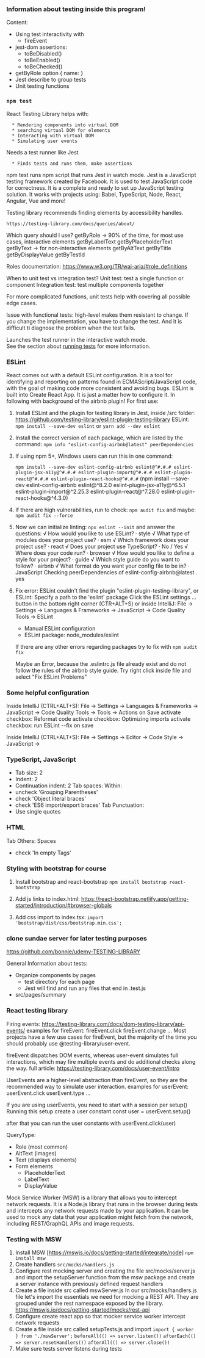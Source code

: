 ### Information about testing inside this program! ###

Content:

- Using test interactivity with
    * fireEvent
- jest-dom assertions:
    * toBeDisabled()
    * toBeEnabled()
    * toBeChecked()
- getByRole option { name: }
- Jest describe to group tests
- Unit testing functions

### `npm test`

React Testing Library helps with:

      * Rendering components into virtual DOM
      * searching virtual DOM for elements
      * Interacting with virtual DOM
      * Simulating user events

Needs a test runner like Jest

      * Finds tests and runs them, make assertions

npm test runs npm script that runs Jest in watch mode. Jest is a JavaScript testing framework created by Facebook.
It is used to test JavaScript code for correctness. It is a complete and ready to set up JavaScript testing solution.
It works with projects using: Babel, TypeScript, Node, React, Angular, Vue and more!

Testing library recommends finding elements by accessibility handles.

    https://testing-library.com/docs/queries/about/

Which query should I use?
getByRole -> 90% of the time, for most use cases, interactive elements
getByLabelText
getByPlaceholderText
getByText -> for non-interactive elements
getByAltText
getByTitle
getByDisplayValue
getByTestId

Roles documentation: https://www.w3.org/TR/wai-aria/#role_definitions

When to unit test vs integration test?
Unit test: test a single function or component
Integration test: test multiple components together

For more complicated functions, unit tests help with covering all possible edge cases.

Issue with functional tests: high-level makes them resistant to change. If you change the implementation, you have to
change the test.
And it is difficult ti diagnose the problem when the test fails.

Launches the test runner in the interactive watch mode.\
See the section about [running tests](https://facebook.github.io/create-react-app/docs/running-tests) for more
information.

### ESLint ###

React comes out with a default ESLint configuration. It is a tool for identifying and reporting on patterns found in
ECMAScript/JavaScript code, with the goal of making code more consistent and avoiding bugs. ESLint is built into Create
React App.
It is just a matter how to configure it. In following with background of the airbnb plugin!
For first use:

1. Install ESLint and the plugin for testing library in Jest, inside /src folder:
   https://github.com/testing-library/eslint-plugin-testing-library
   ESLint:
   ```npm install --save-dev eslint```
   or
   ```yarn add --dev eslint```

2. Install the correct version of each package, which are listed by the command:
   ```npm info "eslint-config-airbnb@latest" peerDependencies```

3. If using npm 5+, Windows users can run this in one command:

   ```npm install --save-dev eslint-config-airbnb eslint@^#.#.# eslint-plugin-jsx-a11y@^#.#.# eslint-plugin-import@^#.#.# eslint-plugin-react@^#.#.# eslint-plugin-react-hooks@^#.#.#```
   (npm install --save-dev eslint-config-airbnb eslint@^8.2.0 eslint-plugin-jsx-a11y@^6.5.1 eslint-plugin-import@^2.25.3
   eslint-plugin-react@^7.28.0 eslint-plugin-react-hooks@^4.3.0)

4. If there are high vulnerabilities, run to check:
   ```npm audit fix```
   and maybe:
   ```npm audit fix --force```

5. Now we can initialize linting:
   ```npx eslint --init```
   and answer the questions:
   √ How would you like to use ESLint? · style
   √ What type of modules does your project use? · esm
   √ Which framework does your project use? · react
   √ Does your project use TypeScript? · No / Yes
   √ Where does your code run? · browser
   √ How would you like to define a style for your project? · guide
   √ Which style guide do you want to follow? · airbnb
   √ What format do you want your config file to be in? · JavaScript
   Checking peerDependencies of eslint-config-airbnb@latest . yes

6. Fix error: ESLint couldn't find the plugin "eslint-plugin-testing-library", or
   ESLint: Specify a path to the 'eslint' package
   Click the ESLint settings ... button in the bottom right corner (CTR+ALT+S)
   or inside IntelliJ: File -> Settings -> Languages & Frameworks -> JavaScript -> Code Quality Tools -> ESLint
    - Manual ESLint configuration
    - ESLint package: node_modules/eslint

   If there are any other errors regarding packages try to fix with ```npm audit fix```

   Maybe an Error, because the .eslintrc.js file already exist and do not follow the rules of the airbnb style guide.
   Try right click inside file and select "Fix ESLint Problems"

### Some helpful configuration ###

Inside IntelliJ (CTRL+ALT+S): File -> Settings -> Languages & Frameworks -> JavaScript -> Code Quality Tools -> Tools ->
Actions on Save
activate checkbox: Reformat code
activate checkbox: Optimizing imports
activate checkbox: run ESLint --fix on save

Inside IntelliJ (CTRL+ALT+S): File -> Settings -> Editor -> Code Style -> JavaScript ->

### TypeScript, JavaScript ###

* Tab size: 2
* Indent: 2
* Continuation indent: 2
  Tab spaces: Within:
* uncheck 'Grouping Parentheses'
* check 'Object literal braces'
* check 'ES6 import/export braces'
  Tab Punctuation:
* Use single quotes

### HTML ###

Tab Others: Spaces

* check 'In empty Tags'

### Styling with bootstrap for course ###

1. Install bootstrap and react-bootstrap
   ```npm install bootstrap react-bootstrap```

2. Add js links to index.html: https://react-bootstrap.netlify.app/getting-started/introduction/#browser-globals
3. Add css import to index.tsx: ```import 'bootstrap/dist/css/bootstrap.min.css';```

### clone sundae server for later testing purposes ###

https://github.com/bonnie/udemy-TESTING-LIBRARY

General Information about tests:

- Organize components by pages
    - test directory for each page
    - Jest will find and run any files that end in .test.js
- src/pages/summary

### React testing library ###

Firing events: https://testing-library.com/docs/dom-testing-library/api-events/
examples for fireEvent:
fireEvent.click
fireEvent.change ...
Most projects have a few use cases for fireEvent, but the majority of the time you should probably use
@testing-library/user-event.

fireEvent dispatches DOM events, whereas user-event simulates full interactions, which may fire multiple events and do
additional checks along the way.
full article: https://testing-library.com/docs/user-event/intro

UserEvents are a higher-level abstraction than fireEvent, so they are the recommended way to simulate user interaction.
examples for userEvent:
userEvent.click
userEvent.type ...

If you are using userEvents, you need to start with a session per setup()
Running this setup create a user constant
const user = userEvent.setup()

after that you can run the user constants with userEvent.click(user)

QueryType:

- Role (most common)
- AltText (images)
- Text (displays elements)
- Form elements
    - PlaceholderText
    - LabelText
    - DisplayValue

Mock Service Worker (MSW) is a library that allows you to intercept network requests.
It is a Node.js library that runs in the browser during tests and intercepts any network requests made by your
application.
It can be used to mock any data that your application might fetch from the network, including REST/GraphQL APIs and
image
requests.

### Testing with MSW ###

1. Install MSW [https://mswjs.io/docs/getting-started/integrate/node]
   ```npm install msw```
2. Create handlers
   ```src/mocks/handlers.js```
3. Configure rest mocking server and creating the file src/mocks/server.js and import the setupServer function from the
   msw package and create a server instance with previously defined request handlers
4. Create a file inside src called mswServer.js
   In our src/mocks/handlers.js file let's import the essentials we need for mocking a REST API. They are grouped under
   the rest namespace exposed by the library.
   https://mswjs.io/docs/getting-started/mocks/rest-api
5. Configure create react app so that mocker service worker intercept network requests
6. Create a file inside src called setupTests.js and import
   ```import { worker } from './mswServer';```
   ```beforeAll(() => server.listen())```
   ```afterEach(() => server.resetHandlers())```
   ```afterAll(() => server.close())```
7. Make sure tests server listens during tests
